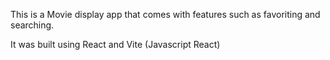 
This is a Movie display app that comes with features such as favoriting and searching.

It was built using React and Vite (Javascript React)